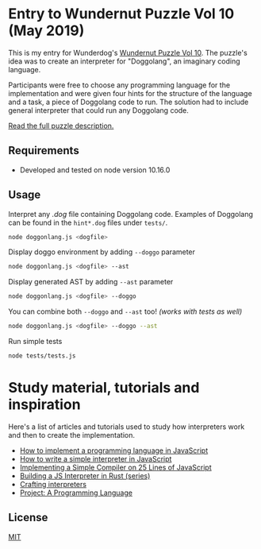 # Entry to Wundernut Puzzle Vol 10 (May 2019)

This is my entry for Wunderdog's
[Wundernut Puzzle Vol 10](https://wunder.dog/pahkina). The puzzle's idea was to
create an interpreter for "Doggolang", an imaginary coding language.

Participants were free to choose any programming language for the implementation
and were given four hints for the structure of the language and a task, a piece
of Doggolang code to run. The solution had to include general interpreter that
could run any Doggolang code.

[Read the full puzzle description.](https://github.com/wunderdogsw/wunderpahkina-vol10)

## Requirements

- Developed and tested on node version 10.16.0

## Usage

Interpret any _.dog_ file containing Doggolang code. Examples of Doggolang can
be found in the `hint*.dog` files under `tests/`.

```bash
node doggonlang.js <dogfile>
```

Display doggo environment by adding `--doggo` parameter

```bash
node doggonlang.js <dogfile> --ast
```

Display generated AST by adding `--ast` parameter

```bash
node doggonlang.js <dogfile> --doggo
```

You can combine both `--doggo` and `--ast` too! _(works with tests as well)_

```bash
node doggonlang.js <dogfile> --doggo --ast
```

Run simple tests

```bash
node tests/tests.js
```

# Study material, tutorials and inspiration

Here's a list of articles and tutorials used to study how interpreters work and
then to create the implementation.

- [How to implement a programming language in JavaScript](http://lisperator.net/pltut/)
- [How to write a simple interpreter in JavaScript](https://www.codeproject.com/Articles/345888/How-to-Write-a-Simple-Interpreter-in-JavaScript)
- [Implementing a Simple Compiler on 25 Lines of JavaScript](https://blog.mgechev.com/2017/09/16/developing-simple-interpreter-transpiler-compiler-tutorial/)
- [Building a JS Interpreter in Rust (series)](https://jason-williams.co.uk/building-a-js-interpreter-in-rust-part-1/)
- [Crafting interpreters](https://craftinginterpreters.com/contents.html)
- [Project: A Programming Language](https://eloquentjavascript.net/12_language.html)

## License

[MIT](https://github.com/saple/wundernut-may-2019/blob/master/README.md)

